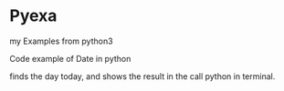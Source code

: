 # Pyexa
my Examples from python3

Code example of Date in python

finds the day today, and shows the result in the call python in terminal.

